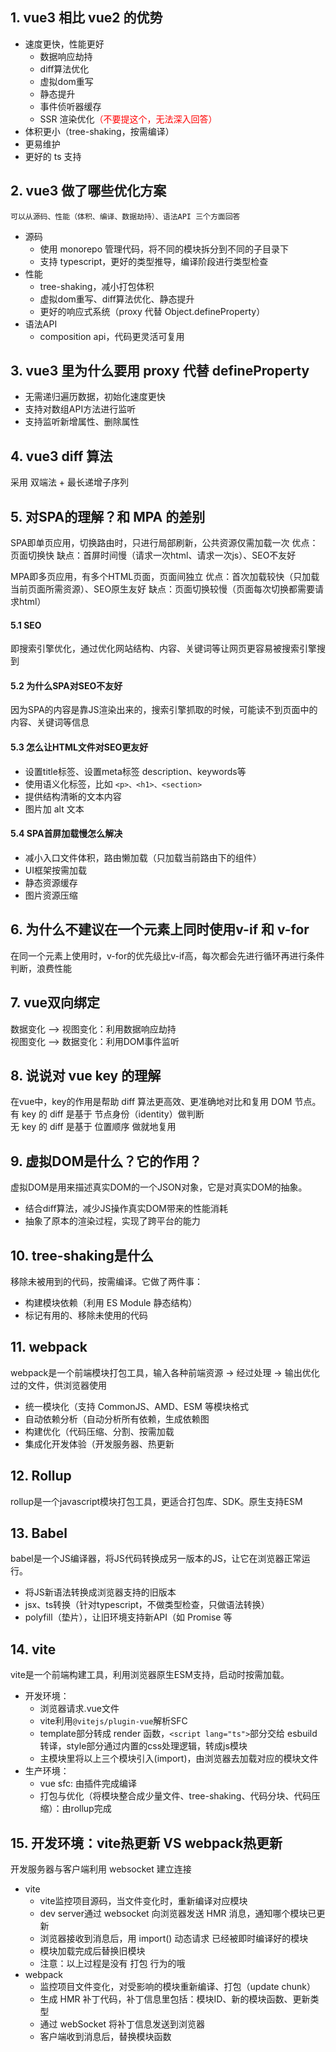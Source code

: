 ## 1. vue3 相比 vue2 的优势
- 速度更快，性能更好
    - 数据响应劫持
    - diff算法优化
    - 虚拟dom重写
    - 静态提升
    - 事件侦听器缓存
    - SSR 渲染优化<font color="red">（不要提这个，无法深入回答）</font>
- 体积更小（tree-shaking，按需编译）
- 更易维护
- 更好的 ts 支持

## 2. vue3 做了哪些优化方案
    可以从源码、性能（体积、编译、数据劫持）、语法API 三个方面回答
- 源码
    - 使用 monorepo 管理代码，将不同的模块拆分到不同的子目录下
    - 支持 typescript，更好的类型推导，编译阶段进行类型检查
- 性能
    - tree-shaking，减小打包体积
    - 虚拟dom重写、diff算法优化、静态提升
    - 更好的响应式系统（proxy 代替 Object.defineProperty）
- 语法API
    - composition api，代码更灵活可复用


## 3. vue3 里为什么要用 proxy 代替 defineProperty
- 无需递归遍历数据，初始化速度更快
- 支持对数组API方法进行监听
- 支持监听新增属性、删除属性

## 4. vue3 diff 算法
采用 双端法 + 最长递增子序列

## 5. 对SPA的理解？和 MPA 的差别
SPA即单页应用，切换路由时，只进行局部刷新，公共资源仅需加载一次
优点：页面切换快
缺点：首屏时间慢（请求一次html、请求一次js）、SEO不友好

MPA即多页应用，有多个HTML页面，页面间独立
优点：首次加载较快（只加载当前页面所需资源）、SEO原生友好
缺点：页面切换较慢（页面每次切换都需要请求html）

#### 5.1 SEO
即搜索引擎优化，通过优化网站结构、内容、关键词等让网页更容易被搜索引擎搜到
#### 5.2 为什么SPA对SEO不友好
因为SPA的内容是靠JS渲染出来的，搜索引擎抓取的时候，可能读不到页面中的内容、关键词等信息
#### 5.3 怎么让HTML文件对SEO更友好
- 设置title标签、设置meta标签 description、keywords等
- 使用语义化标签，比如 `<p>、<h1>、<section>`
- 提供结构清晰的文本内容
- 图片加 alt 文本
#### 5.4 SPA首屏加载慢怎么解决
- 减小入口文件体积，路由懒加载（只加载当前路由下的组件）
- UI框架按需加载
- 静态资源缓存
- 图片资源压缩

## 6. 为什么不建议在一个元素上同时使用v-if 和 v-for
在同一个元素上使用时，v-for的优先级比v-if高，每次都会先进行循环再进行条件判断，浪费性能

## 7. vue双向绑定
数据变化 ——> 视图变化：利用数据响应劫持 \
视图变化 ——> 数据变化：利用DOM事件监听

## 8. 说说对 vue key 的理解
在vue中，key的作用是帮助 diff 算法更高效、更准确地对比和复用 DOM 节点。\
有 key 的 diff 是基于 节点身份（identity）做判断 \
无 key 的 diff 是基于 位置顺序 做就地复用

## 9. 虚拟DOM是什么？它的作用？
虚拟DOM是用来描述真实DOM的一个JSON对象，它是对真实DOM的抽象。
- 结合diff算法，减少JS操作真实DOM带来的性能消耗
- 抽象了原本的渲染过程，实现了跨平台的能力

## 10. tree-shaking是什么
移除未被用到的代码，按需编译。它做了两件事：
- 构建模块依赖（利用 ES Module 静态结构）
- 标记有用的、移除未使用的代码

## 11. webpack
webpack是一个前端模块打包工具，输入各种前端资源 → 经过处理 → 输出优化过的文件，供浏览器使用
- 统一模块化（支持 CommonJS、AMD、ESM 等模块格式
- 自动依赖分析（自动分析所有依赖，生成依赖图
- 构建优化（代码压缩、分割、按需加载
- 集成化开发体验（开发服务器、热更新

## 12. Rollup
rollup是一个javascript模块打包工具，更适合打包库、SDK。原生支持ESM

## 13. Babel
babel是一个JS编译器，将JS代码转换成另一版本的JS，让它在浏览器正常运行。
- 将JS新语法转换成浏览器支持的旧版本
- jsx、ts转换（针对typescript，不做类型检查，只做语法转换）
- polyfill（垫片），让旧环境支持新API（如 Promise 等

## 14. vite
vite是一个前端构建工具，利用浏览器原生ESM支持，启动时按需加载。
- 开发环境：
    - 浏览器请求.vue文件
    - vite利用`@vitejs/plugin-vue`解析SFC
    - template部分转成 render 函数，`<script lang="ts">`部分交给 esbuild 转译，style部分通过内置的css处理逻辑，转成js模块
    - 主模块里将以上三个模块引入(import)，由浏览器去加载对应的模块文件
- 生产环境：
    - vue sfc: 由插件完成编译
    - 打包与优化（将模块整合成少量文件、tree-shaking、代码分块、代码压缩）：由rollup完成

## 15. 开发环境：vite热更新 VS webpack热更新
开发服务器与客户端利用 websocket 建立连接
- vite
    - vite监控项目源码，当文件变化时，重新编译对应模块
    - dev server通过 websocket 向浏览器发送 HMR 消息，通知哪个模块已更新
    - 浏览器接收到消息后，用 import() 动态请求 已经被即时编译好的模块
    - 模块加载完成后替换旧模块
    - 注意：以上过程是没有 打包 行为的哦
- webpack
    - 监控项目文件变化，对受影响的模块重新编译、打包（update chunk）
    - 生成 HMR 补丁代码，补丁信息里包括：模块ID、新的模块函数、更新类型
    - 通过 webSocket 将补丁信息发送到浏览器
    - 客户端收到消息后，替换模块函数







